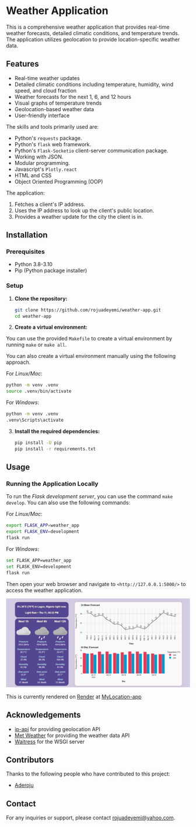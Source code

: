 # Weather Application

This is a comprehensive weather application that provides real-time weather forecasts, detailed climatic conditions, and temperature trends. The application utilizes geolocation to provide location-specific weather data.

## Features

- Real-time weather updates
- Detailed climatic conditions including temperature, humidity, wind speed, and cloud fraction
- Weather forecasts for the next 1, 6, and 12 hours
- Visual graphs of temperature trends
- Geolocation-based weather data
- User-friendly interface


The skills and tools primarily used are:

- Python's `requests` package.
- Python's `flask` web framework.
- Python's `Flask-Socketio` client-server communication package.
- Working with JSON.
- Modular programming.
- Javascript's `Plotly.react`
- HTML and CSS
- Object Oriented Programming (OOP)

The application:

1. Fetches a client's IP address.
1. Uses the IP address to look up the client's public location.
1. Provides a weather update for the city the client is in.


## Installation

### Prerequisites

- Python 3.8-3.10
- Pip (Python package installer)

### Setup

1. **Clone the repository:**

    ```sh
    git clone https://github.com/rojuadeyemi/weather-app.git
    cd weather-app
    ```

2. **Create a virtual environment:**

You can use the provided `Makefile` to create a virtual environment by running `make` or `make all`.

You can also create a virtual environment manually using the following approach.

For *Linux/Mac*:

```sh
python -m venv .venv
source .venv/bin/activate 
```

For *Windows*:
    
```sh
python -m venv .venv
.venv\Scripts\activate
```

3. **Install the required dependencies:**

    ```sh
    pip install -U pip
    pip install -r requirements.txt
    ```

## Usage

### Running the Application Locally

To run the *Flask development server*, you can use the command `make develop`. You can also use the following commands:

For *Linux/Mac*:
```sh
export FLASK_APP=weather_app
export FLASK_ENV=development
flask run   
```
For *Windows*:
```sh
set FLASK_APP=weather_app
set FLASK_ENV=development
flask run
```

Then open your web browser and navigate to `<http://127.0.0.1:5000/>` to access the weather application.


![screenshot of app](Capture.PNG)

This is currently rendered on [Render](render.com) at [MyLocation-app](https://mylocation-app.onrender.com/)
## Acknowledgements
- [ip-api](http://ip-api.com)  for providing geolocation API
- [Met Weather](https://api.met.no/) for providing the weather data API
- [Waitress](https://docs.pylonsproject.org/projects/waitress/en/stable/runner.html) for the WSGI server

## Contributors

Thanks to the following people who have contributed to this project:

* [Aderoju](https://github.com/rojuadeyemi)

## Contact
For any inquiries or support, please contact rojuadeyemi@yahoo.com.
